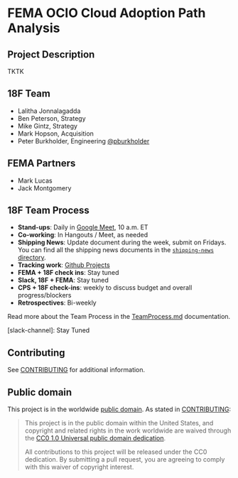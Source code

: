# FEMA OCIO Cloud Adoption Path Analysis

## Project Description

TKTK

## 18F Team

- Lalitha Jonnalagadda
- Ben Peterson, Strategy
- Mike Gintz, Strategy
- Mark Hopson, Acquisition
- Peter Burkholder, Engineering [@pburkholder](https://github.com/pburkholder)

## FEMA Partners

- Mark Lucas
- Jack Montgomery

## 18F Team Process

- **Stand-ups**: Daily in [Google Meet](https://meet.google.com/shi-cngw-wpu), 10 a.m. ET
- **Co-working**: In Hangouts / Meet, as needed
- **Shipping News**: Update document during the week, submit on Fridays. You can
  find all the shipping news documents in the [`shipping-news`
  directory](./shipping-news).
- **Tracking work**: [Github Projects](https://github.com/18F/fema-ocio-pa/projects) 
- **FEMA + 18F check ins**: Stay tuned
- **Slack, 18F + FEMA**: Stay tuned
- **CPS + 18F check-ins**: weekly to discuss budget and overall progress/blockers
- **Retrospectives**: Bi-weekly

Read more about the Team Process in the [TeamProcess.md](TeamProcess.md) documentation.

[slack-channel]: Stay Tuned

<!--
## Path Analysis Timeline

| <p align=center> Week 1 <br> 4/16-4/20 </p> | <p align=center> Week 2-3 <br> 4/23-5/4 </p> | <p align=center> Week 4-6 <br> 5/7-5/25 </p> | <p align=center> Week 7-8 <br> 5/29-6/8 </p> |
| ------ | -------- | -------- | -------- |
| Prep Kickoff | Kickoff & Research | Additional Research & Prototyping & Documentation | Synthesis & Final Presentation |
-->

## Contributing

See [CONTRIBUTING](CONTRIBUTING.md) for additional information.

## Public domain

This project is in the worldwide [public domain](LICENSE.md). As stated in [CONTRIBUTING](CONTRIBUTING.md):

> This project is in the public domain within the United States, and copyright
> and related rights in the work worldwide are waived through the [CC0 1.0
> Universal public domain dedication](https://creativecommons.org/publicdomain/zero/1.0/).
>
> All contributions to this project will be released under the CC0 dedication.
> By submitting a pull request, you are agreeing to comply with this waiver of
> copyright interest.
